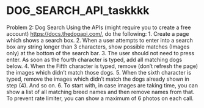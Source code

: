 # DOG_SEARCH_API_taskkkk
Problem 2: Dog Search Using the APIs (might require you to create a free account) https://docs.thedogapi.com/, do the following: 1. Create a page which shows a search box. 2. When a user attempts to enter into a search box any string longer than 3 characters, show possible matches (Images only) at the bottom of the search bar. 3. The user should not need to press enter. As soon as the fourth character is typed, add all matching dogs below. 4. When the Fifth character is typed, remove (don’t refresh the page) the images which didn’t match those dogs. 5. When the sixth character is typed, remove the images which didn’t match the dogs already shown in step (4). And so on. 6. To start with, in case images are taking time, you can show a list of all matching breed names and then remove names from that. To prevent rate limiter, you can show a maximum of 6 photos on each call.
